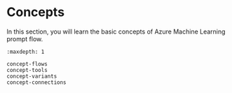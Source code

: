 # Concepts

In this section, you will learn the basic concepts of Azure Machine Learning prompt flow.

```{toctree}
:maxdepth: 1

concept-flows
concept-tools
concept-variants
concept-connections
```